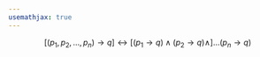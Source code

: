 ```yaml
---
usemathjax: true
---
```


$$[(p_1, p_2, \dots, p_n) \to q] \leftrightarrow [(p_1 \to q) \wedge (p_2 \to q) \wedge] \dots (p_n \to q)$$